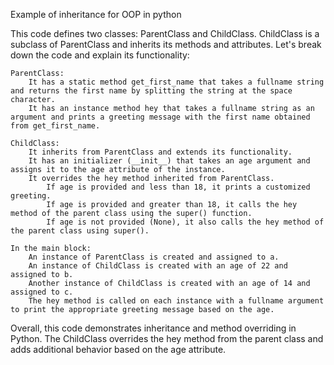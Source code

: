 Example of inheritance for OOP in python

This code defines two classes: ParentClass and ChildClass. ChildClass is a subclass of ParentClass and inherits its methods and attributes. Let's break down the code and explain its functionality:

    ParentClass:
        It has a static method get_first_name that takes a fullname string and returns the first name by splitting the string at the space character.
        It has an instance method hey that takes a fullname string as an argument and prints a greeting message with the first name obtained from get_first_name.

    ChildClass:
        It inherits from ParentClass and extends its functionality.
        It has an initializer (__init__) that takes an age argument and assigns it to the age attribute of the instance.
        It overrides the hey method inherited from ParentClass.
            If age is provided and less than 18, it prints a customized greeting.
            If age is provided and greater than 18, it calls the hey method of the parent class using the super() function.
            If age is not provided (None), it also calls the hey method of the parent class using super().

    In the main block:
        An instance of ParentClass is created and assigned to a.
        An instance of ChildClass is created with an age of 22 and assigned to b.
        Another instance of ChildClass is created with an age of 14 and assigned to c.
        The hey method is called on each instance with a fullname argument to print the appropriate greeting message based on the age.

Overall, this code demonstrates inheritance and method overriding in Python. The ChildClass overrides the hey method from the parent class and adds additional behavior based on the age attribute.